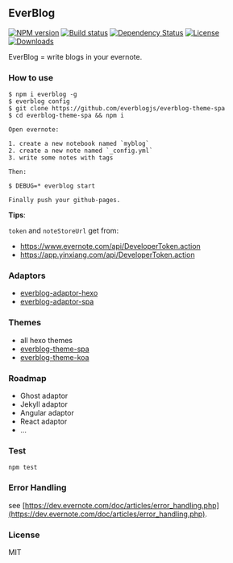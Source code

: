 ## EverBlog

[![NPM version][npm-image]][npm-url]
[![Build status][travis-image]][travis-url]
[![Dependency Status][david-image]][david-url]
[![License][license-image]][license-url]
[![Downloads][downloads-image]][downloads-url]

EverBlog = write blogs in your evernote.

### How to use

```
$ npm i everblog -g
$ everblog config
$ git clone https://github.com/everblogjs/everblog-theme-spa
$ cd everblog-theme-spa && npm i

Open evernote:

1. create a new notebook named `myblog`
2. create a new note named `_config.yml`
3. write some notes with tags

Then:

$ DEBUG=* everblog start

Finally push your github-pages.
```

**Tips**: 

`token` and `noteStoreUrl` get from:

- https://www.evernote.com/api/DeveloperToken.action
- https://app.yinxiang.com/api/DeveloperToken.action

### Adaptors

- [everblog-adaptor-hexo](https://github.com/everblogjs/everblog-adaptor-hexo)
- [everblog-adaptor-spa](https://github.com/everblogjs/everblog-adaptor-spa)

### Themes

- all hexo themes
- [everblog-theme-spa](https://github.com/everblogjs/everblog-theme-spa)
- [everblog-theme-koa](https://github.com/everblogjs/everblog-theme-koa)

### Roadmap

- Ghost adaptor
- Jekyll adaptor
- Angular adaptor
- React adaptor
- ...

### Test

```
npm test
```

### Error Handling

see [https://dev.evernote.com/doc/articles/error_handling.php](https://dev.evernote.com/doc/articles/error_handling.php).

### License

MIT

[npm-image]: https://img.shields.io/npm/v/everblog.svg?style=flat-square
[npm-url]: https://npmjs.org/package/everblog
[travis-image]: https://img.shields.io/travis/everblogjs/everblog.svg?style=flat-square
[travis-url]: https://travis-ci.org/everblogjs/everblog
[david-image]: http://img.shields.io/david/everblogjs/everblog.svg?style=flat-square
[david-url]: https://david-dm.org/everblogjs/everblog
[license-image]: http://img.shields.io/npm/l/everblog.svg?style=flat-square
[license-url]: LICENSE
[downloads-image]: http://img.shields.io/npm/dm/everblog.svg?style=flat-square
[downloads-url]: https://npmjs.org/package/everblog

